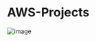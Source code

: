 # AWS-Projects
![image](https://github.com/Alembrhan23/AWS-Projects/assets/147577597/9a3a45f8-f900-4166-bf62-a1c6fb43bbc0)



